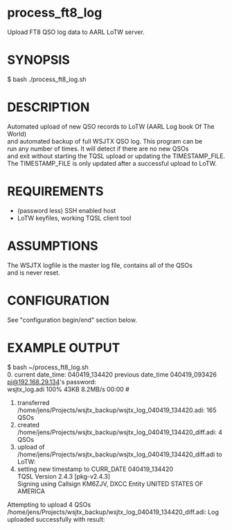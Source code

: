 # process_ft8_log

Upload FT8 QSO log data to AARL LoTW server.
                                                                                                                                                                                                                                                            
# SYNOPSIS                                                                                                                                   

$ bash ./process_ft8_log.sh                                                                                                                
                                                                                                                                           
# DESCRIPTION                                                                                                                                
Automated upload of new QSO records to LoTW (AARL Log book Of The World)                                                                   
and automated backup of full WSJTX QSO log. This program can be                                                                            
run any number of times. It will detect if there are no new QSOs                                                                           
and exit without starting the TQSL upload or updating the TIMESTAMP_FILE.                                                                  
The TIMESTAMP_FILE is only updated after a successful upload to LoTW.                                                                      
                                                                                                                                           
# REQUIREMENTS                                                                                                                               
- (password less) SSH enabled host                                                                                                         
- LoTW keyfiles, working TQSL client tool                                                                                                  
                                                                                                                                           
# ASSUMPTIONS                                                                                                                                
The WSJTX logfile is the master log file, contains all of the QSOs                                                                         
and is never reset.                                                                                                                        
                                                                                                                                            
# CONFIGURATION                                                                                                                              
See "configuration begin/end" section below.                                                                                               
                                                                                                                                           
# EXAMPLE OUTPUT                                                                                                                             
$ bash ~/process_ft8_log.sh                                                                                                              
0. current date_time: 040419_134420 previous date_time 040419_093426                                                                       
pi@192.168.29.134's password:                                                                                                              
wsjtx_log.adi                                                                             100%   43KB   8.2MB/s   00:00  #                 
1. transferred /home/jens/Projects/wsjtx_backup/wsjtx_log_040419_134420.adi: 165 QSOs                                                      
2. created /home/jens/Projects/wsjtx_backup/wsjtx_log_040419_134420_diff.adi: 4 QSOs                                                       
3. upload of /home/jens/Projects/wsjtx_backup/wsjtx_log_040419_134420_diff.adi to LoTW:                                                    
4. setting new timestamp to CURR_DATE 040419_134420                                                                                        
TQSL Version 2.4.3 [pkg-v2.4.3]                                                                                                            
Signing using Callsign KM6ZJV, DXCC Entity UNITED STATES OF AMERICA                                                                        
                                                                                                                                            
Attempting to upload 4 QSOs                                                                                                                
/home/jens/Projects/wsjtx_backup/wsjtx_log_040419_134420_diff.adi: Log uploaded successfully with result:                                  
                                                                              

